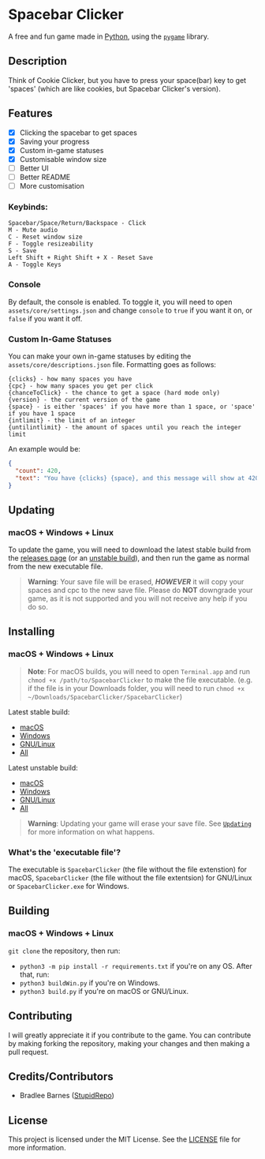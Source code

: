 # Spacebar Clicker
A free and fun game made in [Python][py], using the [`pygame`][pg] library.
## Description
Think of Cookie Clicker, but you have to press your space(bar) key to get 'spaces' (which are like cookies, but Spacebar Clicker's version).
## Features
- [x] Clicking the spacebar to get spaces
- [x] Saving your progress
- [x] Custom in-game statuses
- [x] Customisable window size
- [ ] Better UI
- [ ] Better README
- [ ] More customisation
### Keybinds:
```
Spacebar/Space/Return/Backspace - Click
M - Mute audio
C - Reset window size
F - Toggle resizeability
S - Save
Left Shift + Right Shift + X - Reset Save
A - Toggle Keys
```
### Console
By default, the console is enabled. To toggle it, you will need to open `assets/core/settings.json` and change `console` to `true` if you want it on, or `false` if you want it off.
### Custom In-Game Statuses
You can make your own in-game statuses by editing the `assets/core/descriptions.json` file.
Formatting goes as follows:
```
{clicks} - how many spaces you have
{cpc} - how many spaces you get per click
{chanceToClick} - the chance to get a space (hard mode only)
{version} - the current version of the game
{space} - is either 'spaces' if you have more than 1 space, or 'space' if you have 1 space
{intlimit} - the limit of an integer
{untilintlimit} - the amount of spaces until you reach the integer limit
```
An example would be:
```json
{
  "count": 420,
  "text": "You have {clicks} {space}, and this message will show at 420+ spaces!"
}
```
## Updating
### macOS + Windows + Linux
To update the game, you will need to download the latest stable build from the [releases page][alls] (or an [unstable build](#installing)), and then run the game as normal from the new executable file.

> **Warning**: Your save file will be erased, ***HOWEVER*** it will copy your spaces and cpc to the new save file. Please do **NOT** downgrade your game, as it is not supported and you will not receive any help if you do so.
## Installing
### macOS + Windows + Linux
> **Note**: For macOS builds, you will need to open `Terminal.app` and run `chmod +x /path/to/SpacebarClicker` to make the file executable. (e.g. if the file is in your Downloads folder, you will need to run `chmod +x ~/Downloads/SpacebarClicker/SpacebarClicker`)

Latest stable build:
- [macOS][macs]
- [Windows][wins]
- [GNU/Linux][lins]
- [All][alls]

Latest unstable build:
- [macOS][macu]
- [Windows][winu]
- [GNU/Linux][linu]
- [All][allu]

> **Warning**: Updating your game will erase your save file. See [`Updating`](#updating) for more information on what happens.

### What's the 'executable file'?
The executable is `SpacebarClicker` (the file without the file extenstion) for macOS, `SpacebarClicker` (the file without the file extentsion) for GNU/Linux or `SpacebarClicker.exe` for Windows.
## Building
### macOS + Windows + Linux
`git clone` the repository, then run:
- `python3 -m pip install -r requirements.txt` if you're on any OS.
After that, run:
- `python3 buildWin.py` if you're on Windows.
- `python3 build.py` if you're on macOS or GNU/Linux.
## Contributing
I will greatly appreciate it if you contribute to the game.
You can contribute by making forking the repository, making your changes and then making a pull request.
## Credits/Contributors
- Bradlee Barnes ([StupidRepo][bb-sr])
## License
This project is licensed under the MIT License. See the [LICENSE](LICENSE.md) file for more information.

[py]: https://www.python.org/
[pg]: https://www.pygame.org/

[macu]: https://nightly.link/StupidRepo/SpacebarClicker/workflows/main/main/macOS.zip
[macs]: https://github.com/StupidRepo/SpacebarClicker/releases/latest/download/macOS.zip

[winu]: https://nightly.link/StupidRepo/SpacebarClicker/workflows/main/main/Windows.zip
[wins]: https://github.com/StupidRepo/SpacebarClicker/releases/latest/download/Windows.zip

[linu]: https://nightly.link/StupidRepo/SpacebarClicker/workflows/main/main/Linux.zip
[lins]: https://github.com/StupidRepo/SpacebarClicker/releases/latest/download/Linux.zip

[allu]: https://nightly.link/StupidRepo/SpacebarClicker/workflows/main/main
[alls]: https://github.com/StupidRepo/SpacebarClicker/releases/latest

[bb-sr]: https://github.com/StupidRepo/
